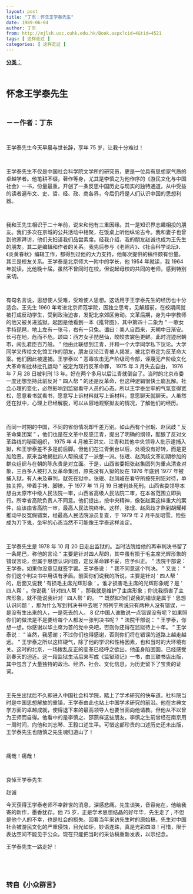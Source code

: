```yaml
---
layout: post
title: "丁东：怀念王学泰先生"
date: 1989-06-04
author: 丁东
from: http://mjlsh.usc.cuhk.edu.hk/Book.aspx?cid=4&tid=4521
tags: [ 这样走过 ]
categories: [ 这样走过 ]
---
```


<div style="margin: 15px 10px 10px 0px;">
 <div>
  <span id="ctl00_ContentPlaceHolder1_chapter1_SubjectLabel" style="font-weight:bold;text-decoration:underline;">
   分类：
  </span>
 </div>
 <p class="p1">
  <b>
   <font size="5">
    <span class="s1">
    </span>
    <br/>
   </font>
  </b>
 </p>
 <p class="p2">
  <span class="s1">
   <b>
    <font size="5">
     怀念王学泰先生
    </font>
   </b>
  </span>
 </p>
 <p class="p2">
  <span class="s1">
   <b>
    <font size="4">
     <br/>
    </font>
   </b>
  </span>
 </p>
 <p class="p2">
  <span class="s1">
   <b>
    <font size="4">
     －－作者：丁东
    </font>
   </b>
  </span>
 </p>
 <p class="p1">
  <span class="s1">
  </span>
  <br/>
 </p>
 <p class="p2">
  <span class="s1">
   王学泰先生今天早晨与世长辞，享年
  </span>
  <span class="s2">
   75
  </span>
  <span class="s1">
   岁，让我十分难过！
  </span>
 </p>
 <p class="p1">
  <span class="s1">
  </span>
  <br/>
 </p>
 <p class="p2">
  <span class="s1">
   王学泰先生不仅是中国社会科学院文学所的研究员，更是一位具有思想家气质的卓越学者。他笔耕不缀，著作等身，尤其是李慎之为他作序的《游民文化与中国社会》一书，份量最重，开创了一条反思中国历史与现实的独特通道，从中受益的读者遍布文、史、哲、经、政、商各界，今后仍将是人们认识中国的思想利器。
  </span>
 </p>
 <p class="p1">
  <span class="s1">
  </span>
  <br/>
 </p>
 <p class="p2">
  <span class="s1">
   我和王先生相识于二十年前，说来和他有三重因缘。其一是知识界志趣相投的朋友。我们多次在京城的公共活动中相聚，在饭桌上听他纵论古今。我和妻子也曾到他家拜访，他们夫妇请我们品尝素席。经我介绍，我的朋友赵诚也成为王先生的朋友。其二是编辑和作者的关系。我先后参与《老照片》、《社会科学论坛》、《炎黄春秋》编辑工作，都得到过他的大力支持，他每次提供的稿件颇有份量。其三是校友关系。王学泰是北京师大一附中的学长，他
  </span>
  <span class="s2">
   1954
  </span>
  <span class="s1">
   年就读，我
  </span>
  <span class="s2">
   1964
  </span>
  <span class="s1">
   年就读，比他晚十届。虽然不曾同时在校，但说起母校的共同的老师，感到特别亲切。
  </span>
 </p>
 <p class="p1">
  <span class="s1">
  </span>
  <br/>
 </p>
 <p class="p2">
  <span class="s1">
   有句名言说，思想使人受难，受难使人思想。这话用于王学泰先生的经历也十分适合。王先生
  </span>
  <span class="s2">
   1960
  </span>
  <span class="s1">
   年考进北京师范学院，因独立思考，见解超前，在校期间就被打成反动学生，受到政治迫害，发配北京郊区劳动。文革后期，身为中学教师的他又被关进监狱。起因是他看到一本《推背图》，其中第四十二象为
  </span>
  <span class="s2">
   “
  </span>
  <span class="s1">
   一歌女手持琵琶，地上左有一张弓，右有一只兔。谶曰：美人自西来，天朝中日渐安。长弓在地，危而不危。颂曰：西方女子琵琶仙，皎皎衣裳色更鲜。此时混迹居朝市，闹乱君臣百万般。
  </span>
  <span class="s2">
   ”
  </span>
  <span class="s1">
   他由此联想到江青，并和一个大学同学私下议论。大学同学又传给文化馆工作的朋友，朋友议论江青被人揭发，被北京市定为反革命大案。他们因此被逮捕。王学泰以
  </span>
  <span class="s2">
   “
  </span>
  <span class="s1">
   恶毒攻击无产阶级司令部，诬蔑无产阶级文化大革命和批林批孔运动
  </span>
  <span class="s2">
   ”
  </span>
  <span class="s1">
   被定为现行反革命罪，
  </span>
  <span class="s2">
   1975
  </span>
  <span class="s1">
   年
  </span>
  <span class="s2">
   3
  </span>
  <span class="s1">
   月失去自由，
  </span>
  <span class="s2">
   1976
  </span>
  <span class="s1">
   年
  </span>
  <span class="s2">
   7
  </span>
  <span class="s1">
   月
  </span>
  <span class="s2">
   28
  </span>
  <span class="s1">
   日被判刑
  </span>
  <span class="s2">
   13
  </span>
  <span class="s1">
   年。好在两个多月以后江青就倒台了。当时的北京市委一度还想坚持此前反对
  </span>
  <span class="s2">
   “
  </span>
  <span class="s1">
   四人帮
  </span>
  <span class="s2">
   ”
  </span>
  <span class="s1">
   的还是反革命，但这种逻辑很快土崩瓦解。社会心理的变化，必然影响到监狱看守人员的心态。所以王学泰坐牢的气氛变得宽松，愿意看书就看书，愿意写上诉材料就写上诉材料，意愿聊天就聊天。人虽然还在狱中，心理上已经解脱，可以从容地观察狱友的情况，了解他们的经历。
  </span>
 </p>
 <p class="p1">
  <span class="s1">
  </span>
  <br/>
 </p>
 <p class="p2">
  <span class="s1">
   而同一时期的中国，不同的省份情况却千差万别。如山西有个张珉、赵凤歧
  </span>
  <span class="s2">
   “
  </span>
  <span class="s1">
   反革命集团案
  </span>
  <span class="s2">
   ”
  </span>
  <span class="s1">
   ，他们也是在文革中反感江青，提出了明确的纲领，酝酿了反对文革路线的秘密组织，
  </span>
  <span class="s2">
   1975
  </span>
  <span class="s1">
   年
  </span>
  <span class="s2">
   4
  </span>
  <span class="s1">
   月被王洪文、江青和其他中央领导人批示逮捕入狱，和王学泰差不多是前后脚。但他们在江青倒台以后，处境没有好转，而是更加险恶。原来当地揭批四人帮搞成了一派整一派。张珉、赵凤歧文革初期参加的群众组织与在朝的陈永贵是对立面。于是，山西省委把张赵集团列为重点清查对象，三百多人被打入反革命集团，原先没有入狱的反在
  </span>
  <span class="s2">
   1976
  </span>
  <span class="s1">
   年底到
  </span>
  <span class="s2">
   1977
  </span>
  <span class="s1">
   年被捕入狱，有人未及审判，就死在狱中。张珉、赵凤岐在看守所按死刑犯对待，单独关押，带着手铐、脚镣，于
  </span>
  <span class="s2">
   1977
  </span>
  <span class="s1">
   年
  </span>
  <span class="s2">
   11
  </span>
  <span class="s1">
   月
  </span>
  <span class="s2">
   19
  </span>
  <span class="s1">
   日被判处死刑。山西省委领导本想由太原市中级人民法院一审，山西省高级人民法院二审，在本省范围立即执行。所幸省高院负责人不同意。他们提出，按中央精神，像张赵案这样重大的案件，应该由省高院一审，最高人民法院终审。这样，张珉、赵凤歧才熬到胡耀邦推动平反冤假错案，经最高人民法院派员复查，于
  </span>
  <span class="s2">
   1979
  </span>
  <span class="s1">
   年
  </span>
  <span class="s2">
   2
  </span>
  <span class="s1">
   月平反昭雪。险些成为刀下鬼，坐牢的心态当然不可能像王学泰这样淡定。
  </span>
 </p>
 <p class="p1">
  <span class="s1">
  </span>
  <br/>
 </p>
 <p class="p2">
  <span class="s1">
   王学泰先生是
  </span>
  <span class="s2">
   1978
  </span>
  <span class="s1">
   年
  </span>
  <span class="s2">
   10
  </span>
  <span class="s1">
   月
  </span>
  <span class="s2">
   20
  </span>
  <span class="s1">
   日走出监狱的。当时法院给他的再审判决书留了一条尾巴，称他的言论
  </span>
  <span class="s2">
   “
  </span>
  <span class="s1">
   主要是针对四人帮的，其中虽有损于毛主席光辉形象的错误言论，但属于思想认识问题，定反革命罪不妥，应予纠正。
  </span>
  <span class="s2">
   ”
  </span>
  <span class="s1">
   法院干部说：王学泰，如果你没意见就签字罢。王学泰说：
  </span>
  <span class="s2">
   “
  </span>
  <span class="s1">
   我不同意这个判决。
  </span>
  <span class="s2">
   ”
  </span>
  <span class="s1">
   又说：
  </span>
  <span class="s2">
   “
  </span>
  <span class="s1">
   你们这个判决书中用语有矛盾。前面你们说我的所说，主要是针对
  </span>
  <span class="s2">
   ‘
  </span>
  <span class="s1">
   四人帮
  </span>
  <span class="s2">
   ’
  </span>
  <span class="s1">
   的，后面又说我
  </span>
  <span class="s2">
   ‘
  </span>
  <span class="s1">
   有损毛主席光辉形象
  </span>
  <span class="s2">
   ’
  </span>
  <span class="s1">
   。谁才损害毛主席的光辉形象呢？是
  </span>
  <span class="s2">
   ‘
  </span>
  <span class="s1">
   四人帮
  </span>
  <span class="s2">
   ’
  </span>
  <span class="s1">
   。你说我
  </span>
  <span class="s2">
   ‘
  </span>
  <span class="s1">
   针对四人帮
  </span>
  <span class="s2">
   ’
  </span>
  <span class="s1">
   ，那我就是维护了主席形象；你说我损害了主席形象，就不能说我针对
  </span>
  <span class="s2">
   ‘
  </span>
  <span class="s1">
   四人帮
  </span>
  <span class="s2">
   ’
  </span>
  <span class="s1">
   的。
  </span>
  <span class="s2">
   ”“
  </span>
  <span class="s1">
   既然如你们说我的错误是属于
  </span>
  <span class="s2">
   ‘
  </span>
  <span class="s1">
   思想认识问题
  </span>
  <span class="s2">
   ’
  </span>
  <span class="s1">
   ，那为什么写到判决书中去呢？照列宁所说只有两种人没有错误，一是没有生出来的人，一是死去的人。
  </span>
  <span class="s2">
   8
  </span>
  <span class="s1">
   亿中国人谁敢说一点错误没有呢？如果照你们的做法是不是要给每个人都发一张判决书呢？
  </span>
  <span class="s2">
   ”
  </span>
  <span class="s1">
   法院干部说：
  </span>
  <span class="s2">
   “
  </span>
  <span class="s1">
   王学泰，你想一想，你感谢以华主席为首的党中央吧，否则你还得在监狱待上十年。
  </span>
  <span class="s2">
   ”
  </span>
  <span class="s1">
   王学泰说：
  </span>
  <span class="s2">
   “
  </span>
  <span class="s1">
   当然，我感谢；不过你们也得感谢，否则你们将在错误的道路上越走越远。
  </span>
  <span class="s2">
   ”
  </span>
  <span class="s1">
   王学泰之所以这样硬气，除了他的学识和性格因素，也和当时的大环境有关。这时的北京，一场拨乱反正的变革已经呼之欲出。他虽身陷囹圄，已经感受到春天的迫近。这一段监狱生活后来写成《监狱琐记》一书，由三联书店出版，其中包含了大量独特的政治、经济、社会、文化信息，为历史留下了宝贵的证词。
  </span>
 </p>
 <p class="p1">
  <span class="s1">
  </span>
  <br/>
 </p>
 <p class="p2">
  <span class="s1">
   王先生出狱后不久即进入中国社会科学院，踏上了学术研究的快车道。社科院当时是中国思想解放的重镇，王学泰由此也站上中国学术研究的前沿。他在古典文学方面的卓越成就，使得退下来的最高领导人也要当面向他请教。但他从不以曾为王师而自得。他看中的是李慎之、邵燕祥这些朋友。李慎之生前曾经在南京用一周时间，向他和刘志琴、王毅口述生平。可惜这部珍贵的口述历史还未出版，王学泰先生也随慎之先生魂归道山了！
  </span>
 </p>
 <p class="p1">
  <span class="s1">
  </span>
  <br/>
 </p>
 <p class="p2">
  <span class="s1">
   痛哉！痛哉！
  </span>
 </p>
 <p class="p1">
  <span class="s1">
  </span>
  <br/>
 </p>
 <p class="p2">
  <span class="s1">
   哀悼王学泰先生
  </span>
 </p>
 <p class="p2">
  <span class="s1">
   赵诚
  </span>
 </p>
 <p class="p2">
  <span class="s1">
   今天获得王学泰老师不幸辞世的消息，深感悲痛。先生谈笑，音容宛在，他给我寄的新作，墨香犹存。他
  </span>
  <span class="s2">
   75
  </span>
  <span class="s1">
   岁，正是学术思想结晶的好年华，先生走了
  </span>
  <span class="s2">
   ,
  </span>
  <span class="s1">
   不但是他个人的不幸，也是社会的损失。回看当年采访先生时的原始稿，先生对中国社会被游民文化的严重侵蚀，目光如炬，妙语连珠，真是光彩四溢！可惜，限于表达空间不能见于公众。现在只能把当时的采访稿重新发表，以示纪念。
  </span>
 </p>
 <p class="p2">
  <span class="s1">
   王学泰先生一路走好！
  </span>
 </p>
 <p class="p1">
  <span class="s1">
  </span>
  <br/>
 </p>
 <p class="p1">
  <b>
   <font size="4">
    <span class="s1">
    </span>
    <br/>
   </font>
  </b>
 </p>
 <p class="p2">
  <span class="s1">
   <b>
    <font size="4">
     转自《小众群言》
    </font>
   </b>
  </span>
 </p>
</div>

